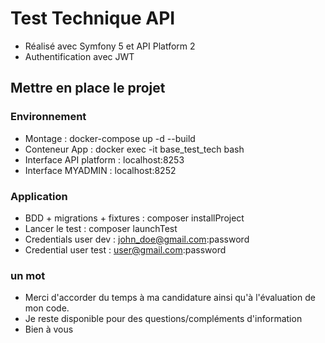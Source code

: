 # Test Technique API
- Réalisé avec Symfony 5 et API Platform 2
- Authentification avec JWT

## Mettre en place le projet

### Environnement
- Montage : docker-compose up -d --build
- Conteneur App : docker exec -it base_test_tech bash
- Interface API platform : localhost:8253
- Interface MYADMIN : localhost:8252

### Application
- BDD + migrations + fixtures : composer installProject
- Lancer le test : composer launchTest
- Credentials user dev : john_doe@gmail.com:password
- Credential user test : user@gmail.com:password

### un mot
- Merci d'accorder du temps à ma candidature ainsi qu'à l'évaluation de mon code.
- Je reste disponible pour des questions/compléments d'information
- Bien à vous
